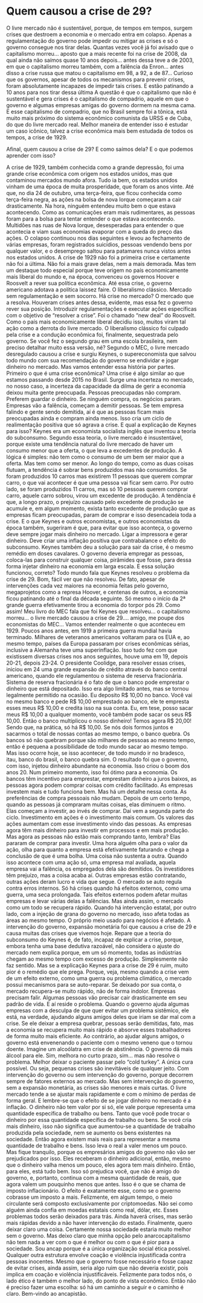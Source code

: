 # Quem causou a crise de 29?

O livre mercado não é sustentável, porque,
de tempos em tempos, surgem crises que destroem a economia e o mercado entra em colapso.
Apenas a regulamentação do governo pode impedir ou mitigar as crises e só o governo consegue nos tirar delas.
Quantas vezes você já foi avisado que o capitalismo morreu... aposto que a mais recente foi na crise de 2008, da qual ainda não saímos quase 10 anos depois... antes dessa teve a de 2003, em que o capitalismo morreu também, com a falência da Enron... antes disso a crise russa que matou o capitalismo em 98, a 92, a de 87...
Curioso que os governos, apesar de todos os mecanismos para prevenir crises, foram absolutamente incapazes de impedir tais crises.
E estão patinando a 10 anos para nos tirar dessa última
A questão é que o capitalismo que não é sustentável e gera crises é o capitalismo de compadrio, aquele em que o governo e algumas empresas amigas do governo dormem na mesma cama.
E esse capitalismo de compadrio, que no Brasil sempre foi a tônica, está muito mais próximo do sistema econômico comunista da URSS e de Cuba, do que do livre mercado real.
Melhor maneira de entender isso é estudar um caso icônico, talvez a crise econômica mais bem estudada de todos os tempos, a crise de 1929.

Afinal, quem causou a crise de 29? E como saímos dela? E o que podemos aprender com isso?

A crise de 1929, também conhecida como a grande depressão, foi uma grande crise econômica com origem nos estados unidos, mas que contaminou mercados mundo afora.
Tudo ia bem, os estados unidos vinham de uma época de muita prosperidade, que foram os anos vinte.
Até que, no dia 24 de outubro, uma terça-feira, que ficou conhecida como terça-feira negra, as ações na bolsa de nova Iorque começaram a cair drasticamente.
Na hora, ninguém entendeu muito bem o que estava acontecendo.
Como as comunicações eram mais rudimentares, as pessoas foram para a bolsa para tentar entender o que estava acontecendo.
Multidões nas ruas de Nova Iorque, desesperadas para entender o que acontecia e viam suas economias evaporar com a queda do preço das ações.
O colapso continuou nos dias seguintes e levou ao fechamento de várias empresas, foram registrados suicídios, pessoas vendendo bens por qualquer valor, e o desemprego saltou para patamares nunca vistos antes nos estados unidos.
A crise de 1929 não foi a primeira crise e certamente não foi a última. Não foi a mais grave delas, nem a mais demorada.
Mas tem um destaque todo especial porque teve origem no país economicamente mais liberal do mundo e, na época, convenceu os governos Hoover e Roosvelt a rever sua política econômica.
Até essa crise, o governo americano adotava a política laissez faire. O liberalismo clássico. Mercado sem regulamentação e sem socorro. Há crise no mercado? O mercado que a resolva.
Houveram crises antes dessa, evidente, mas essa fez o governo rever sua posição. Introduzir regulamentações e executar ações específicas com o objetivo de “resolver a crise”.
Foi o chamado “new deal” do Roosvelt.
Como o país mais economicamente liberal decidiu isso, muitos viram tal ação como a derrota do livre mercado.
O liberalismo clássico foi culpado pela crise e a condução econômica foi, finalmente, sequestrada pelo governo.
Se você fez o segundo grau em uma escola brasileira, nem preciso detalhar muito essa versão, né?
Segundo o MEC, o livre mercado desregulado causou a crise e surgiu Keynes, o supereconomista que salvou todo mundo com sua recomendação do governo se endividar e jogar dinheiro no mercado.
Mas vamos entender essa história por partes.
Primeiro o que é uma crise econômica? Uma crise é algo similar ao que estamos passando desde 2015 no Brasil.
Surge uma incerteza no mercado, no nosso caso, a incerteza da capacidade da dilma de gerir a economia deixou muita gente preocupada.
Pessoas preocupadas não compram. Preferem guardar o dinheiro. Se ninguém compra, os negócios param. Empresas vão a falência, começam a demitir pessoas.
Se tem empresa falindo e gente sendo demitida, aí é que as pessoas ficam mais preocupadas ainda e compram ainda menos. Isso cria um ciclo de realimentação positiva que só agrava a crise.
E qual a explicação de Keynes para isso?
Keynes era um economista socialista inglês que inventou a teoria do subconsumo. Segundo essa teoria, o livre mercado é insustentável, porque existe uma tendência natural do livre mercado de haver um consumo menor que a oferta, o que leva a excedentes de produção.
A lógica é simples: não tem como o consumo de um bem ser maior que a oferta. Mas tem como ser menor. Ao longo do tempo, como as duas coisas flutuam, a tendência é sobrar bens produzidos mas não consumidos.
Se foram produzidos 10 carros mas existirem 11 pessoas que querem comprar carro, o que vai acontecer é que uma pessoa vai ficar sem carro.
Por outro lado, se foram produzidos 11 carros, mas só 10 pessoas querem comprar carro, aquele carro sobrou, virou um excedente de produção.
A tendência é que, a longo prazo, o prejuízo causado pelo excedente de produção se acumule e, em algum momento, exista tanto excedente de produção que as empresas ficam preocupadas, param de comprar e isso desencadeia toda a crise.
E o que Keynes e outros economistas, e outros economistas da época também, sugeriram é que, para evitar que isso aconteça, o governo deve sempre jogar mais dinheiro no mercado.
Ligar a impressora e gerar dinheiro.
Deve criar uma inflação positiva que contrabalance o efeito do subconsumo.
Keynes também deu a solução para sair da crise, é o mesmo remédio em doses cavalares. O governo deveria empregar as pessoas, coloca-las para construir qualquer coisa, pirâmides que fosse, para dessa forma injetar dinheiro na economia em larga escala.
E essa solução funcionou, correto? Todo mundo fala que Keynes resolveu o problema da crise de 29.
Bom, fácil ver que não resolveu.
De fato, apesar de intervenções cada vez maiores na economia feitas pelo governo, megaprojetos como a represa Hoover, e centenas de outros, a economia ficou patinando até o final da década seguinte.
Só mesmo o início da 2ª grande guerra efetivamente tirou a economia do torpor pós 29.
Como assim! Meu livro do MEC fala que foi Keynes que resolveu... o capitalismo morreu... o livre mercado causou a crise de 29.... amigo, me poupe dos economistas do MEC...
Vamos entender realmente o que aconteceu em 1929.
Poucos anos antes, em 1919 a primeira guerra mundial havia terminado. Milhares de veteranos americanos voltaram para os EUA e, ao mesmo tempo, países da Europa passaram por crises econômicas sérias, inclusive a Alemanha teve uma superinflação.
Isso tudo fez com que existissem diversas crises nos anos seguintes, houve uma em 19, depois 20-21, depois 23-24.
O presidente Coolidge, para resolver essas crises, iniciou em 24 uma grande expansão de crédito através do banco central americano, quando ele regulamentou o sistema de reserva fracionária.
Sistema de reserva fracionária é o fato de que o banco pode emprestar o dinheiro que está depositado. Isso era algo limitado antes, mas se tornou legalmente permitido na ocasião.
Eu deposito R$ 10,00 no banco.
Você vai no mesmo banco e pede R$ 10,00 emprestado ao banco, ele te empresta esses meus R$ 10,00 e credita isso na sua conta.
Eu, em tese, posso sacar meus R$ 10,00 a qualquer momento, você também pode sacar os seus R$ 10,00.
Então o banco multiplicou o nosso dinheiro! Temos agora R$ 20,00! Sendo que, na prática, só há R$ 10,00. Se nós dois formos juntos e sacarmos o total de nossas contas ao mesmo tempo, o banco quebra.
Os bancos só não quebram porque são milhares de pessoas ao mesmo tempo, então é pequena a possibilidade de todo mundo sacar ao mesmo tempo.
Mas isso ocorre hoje, se isso acontecer, de todo mundo ir no bradesco, itau, banco do brasil, o banco quebra sim.
O resultado foi que o governo, com isso, injetou dinheiro abundante na economia. Isso criou o boom dos anos 20.
Num primeiro momento, isso foi ótimo para a economia. Os bancos têm incentivo para emprestar, emprestam dinheiro a juros baixos, as pessoas agora podem comprar coisas com crédito facilitado.
As empresas investem mais e tudo funciona bem.
Mas há um detalhe nessa conta. As preferências de compra pessoais não mudam. Depois de um certo tempo, quando as pessoas já compraram muitas coisas, elas diminuem o ritmo. Elas começam a investir, ao invés de comprar.
Daí vem a segunda parte do ciclo. Investimento em ações é o investimento mais comum. Os valores das ações aumentam com esse investimento vindo das pessoas. As empresas agora têm mais dinheiro para investir em processos e em mais produção.
Mas agora as pessoas não estão mais comprando tanto, lembra? Elas pararam de comprar para investir.
Uma hora alguém olha para o valor da ação, olha para quanto a empresa está efetivamente faturando e chega a conclusão de que é uma bolha. Uma coisa não sustenta a outra.
Quando isso acontece com uma ação só, uma empresa mal avaliada, aquela empresa vai a falência, os empregados dela são demitidos. Os investidores têm prejuízo, mas a coisa acaba aí. Outras empresas estão contratando, outras ações deram lucro e vida que segue.
O mercado se auto regula contra erros internos.
Só há crises quando há efeitos externos, como uma guerra, uma seca prolongada. Tais efeitos externos podem afetar muitas empresas e levar várias delas a falências. Mas ainda assim, o mercado como um todo se recupera rápido.
Quando há intervenção estatal, por outro lado, com a injeção de grana do governo no mercado, isso afeta todas as áreas ao mesmo tempo. O próprio meio usado para negócios é afetado.
A intervenção do governo, expansão monetária foi que causou a crise de 29 e causa muitas das crises que vivemos hoje.
Repare que a teoria do subconsumo do Keynes é, de fato, incapaz de explicar a crise, porque, embora tenha uma base dedutiva razoável, não considera o ajuste do mercado nem explica porque, em um só momento, todas as indústrias chegam ao mesmo tempo com excesso de produção. Simplesmente não faz sentido.
Mas se a explicação Keynes para a crise de 29 é ruim, muito pior é o remédio que ele prega.
Porque, veja, mesmo quando a crise vem de um efeito externo, como uma guerra ou problema climático, o mercado possui mecanismos para se auto-reparar.
Se deixado por sua conta, o mercado recupera-se muito rápido, não de forma indolor. Empresas precisam falir. Algumas pessoas vão precisar cair drasticamente em seu padrão de vida. E aí reside o problema.
Quando o governo ajuda algumas empresas com a desculpa de que quer evitar um problema sistêmico, ele está, na verdade, ajudando alguns amigos deles que iriam se dar mal com a crise.
Se ele deixar a empresa quebrar, pessoas serão demitidas, fato, mas a economia se recupera muito mais rápido e absorve esses trabalhadores de forma muito mais eficiente.
Ao contrário, ao ajudar alguns amigos, o governo está envenenando o paciente com o mesmo veneno que o tornou doente.
Imagine um alcoólatra em crise de abstinência. O governo dá mais álcool para ele. Sim, melhora no curto prazo, sim... mas não resolve o problema.
Melhor deixar o paciente passar pelo “cold turkey”. A única cura possível.
Ou seja, pequenas crises são inevitáveis de qualquer jeito. Com intervenção do governo ou sem intervenção do governo, porque decorrem sempre de fatores externos ao mercado.
Mas sem intervenção do governo, sem a expansão monetária, as crises são menores e mais curtas. O livre mercado tende a se ajustar mais rapidamente e com o mínimo de perdas de forma geral.
E lembre-se que o efeito de se jogar dinheiro no mercado é a inflação. O dinheiro não tem valor por si só, ele vale porque representa uma quantidade específica de trabalho ou bens. Tanto que você pode trocar o dinheiro por essa quantidade específica de trabalho ou bens.
Se você cria mais dinheiro, isso não significa que aumentou-se a quantidade de trabalho produzida pela sociedade, nem se aumento os bens existentes na sociedade. Então agora existem mais reais para representar a mesma quantidade de trabalho e bens. Isso leva o real a valer menos um pouco.
Mas fique tranquilo, porque os empresários amigos do governo não vão ser prejudicados por isso. Eles receberam o dinheiro adicional, então, mesmo que o dinheiro valha menos um pouco, eles agora tem mais dinheiro. Então, para eles, está tudo bem.
Isso só prejudica você, que não é amigo do governo, e, portanto, continua com a mesma quantidade de reais, que agora valem um pouquinho menos que antes. Isso é o que se chama de imposto inflacionário. O efeito é exatamente esse, como se o governo cobrasse um imposto a mais.
Felizmente, em algum tempo, o meio circulante será composto exclusivamente por criptomoedas. Não sei como alguém ainda confia em moedas estatais como real, dólar, etc. Esses problemas todos serão deixados para trás. Ainda haverá crises, mas serão mais rápidas devido a não haver intervenção do estado.
Finalmente, quero deixar claro uma coisa. Certamente nossa sociedade estaria muito melhor sem o governo.
Mas deixo claro que minha opção pelo anarcocapitalismo não tem nada a ver com o que é melhor ou com o que é pior para a sociedade.
Sou ancap porque é a única organização social ética possível. Qualquer outra estrutura envolve coação e violência injustificada contra pessoas inocentes.
Mesmo que o governo fosse necessário e fosse capaz de evitar crises, ainda assim, seria algo ruim que não deveria existir, pois implica em coação e violência injustificáveis.
Felizmente para todos nós, o lado ético é também o melhor lado, do ponto de vista econômico. Então não é preciso fazer uma escolha: só há um caminho a seguir e o caminho é claro.
Bem-vindo ao ancapistão.
